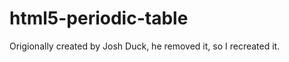 html5-periodic-table
====================

Origionally created by Josh Duck, he removed it, so I recreated it.
